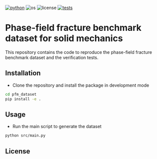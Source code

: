 [![python](https://img.shields.io/badge/python-3.10-blue.svg)](https://www.python.org/)
![os](https://img.shields.io/badge/os-ubuntu%20-blue.svg)
![license](https://img.shields.io/badge/license-MIT-green.svg)
[![tests](https://github.com/erfanhamdi/pfm_dataset/workflows/tests/badge.svg)](https://github.com/erfanhamdi/pfm_dataset/actions) 
# Phase-field fracture benchmark dataset for solid mechanics

This repository contains the code to reproduce the phase-field fracture benchmark dataset and the verification tests.

## Installation
* Clone the repository and install the package in development mode
```bash
cd pfm_dataset
pip install -e .
```
## Usage
* Run the main script to generate the dataset
```bash
python src/main.py
```

## License

